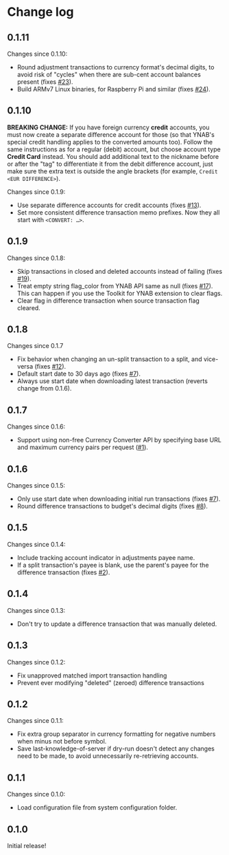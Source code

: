 # Change log


## 0.1.11

Changes since 0.1.10:
- Round adjustment transactions to currency format's decimal digits, to avoid
  risk of "cycles" when there are sub-cent account balances present (fixes
  [#23](https://github.com/borsboom/foreign-currency-accounts-for-ynab/issues/23)).
- Build ARMv7 Linux binaries, for Raspberry Pi and similar (fixes
  [#24](https://github.com/borsboom/foreign-currency-accounts-for-ynab/issues/24)).

## 0.1.10

**BREAKING CHANGE:** If you have foreign currency **credit** accounts, you must
now create a separate difference account for those (so that YNAB's special
credit handling applies to the converted amounts too).  Follow the same
instructions as for a regular (debit) account, but choose account type **Credit
Card** instead.  You should add additional text to the nickname before or after
the "tag" to differentiate it from the debit difference account, just make sure
the extra text is outside the angle brackets (for example, `Credit <EUR
DIFFERENCE>`).

Changes since 0.1.9:
- Use separate difference accounts for credit accounts (fixes
  [#13](https://github.com/borsboom/foreign-currency-accounts-for-ynab/issues/13)).
- Set more consistent difference transaction memo prefixes.  Now they all start
  with `<CONVERT: …>`.


## 0.1.9

Changes since 0.1.8:
- Skip transactions in closed and deleted accounts instead of failing (fixes
  [#19](https://github.com/borsboom/foreign-currency-accounts-for-ynab/issues/19)).
- Treat empty string flag_color from YNAB API same as null (fixes
  [#17](https://github.com/borsboom/foreign-currency-accounts-for-ynab/issues/17)).
  This can happen if you use the Toolkit for YNAB extension to clear flags.
- Clear flag in difference transaction when source transaction flag cleared.


## 0.1.8

Changes since 0.1.7
- Fix behavior when changing an un-split transaction to a split, and vice-versa
  (fixes
  [#12](https://github.com/borsboom/foreign-currency-accounts-for-ynab/issues/12)).
- Default start date to 30 days ago (fixes
  [#7](https://github.com/borsboom/foreign-currency-accounts-for-ynab/issues/7)).
- Always use start date when downloading latest transaction (reverts change
  from 0.1.6).

## 0.1.7

Changes since 0.1.6:
- Support using non-free Currency Converter API by specifying base URL and
  maximum currency pairs per request
  ([#1](https://github.com/borsboom/foreign-currency-accounts-for-ynab/issues/1)).


## 0.1.6

Changes since 0.1.5:
- Only use start date when downloading initial run transactions (fixes
  [#7](https://github.com/borsboom/foreign-currency-accounts-for-ynab/issues/7)).
- Round difference transactions to budget's decimal digits (fixes
  [#8](https://github.com/borsboom/foreign-currency-accounts-for-ynab/issues/8)).


## 0.1.5

Changes since 0.1.4:
- Include tracking account indicator in adjustments payee name.
- If a split transaction's payee is blank, use the parent's payee for the
  difference transaction (fixes
  [#2](https://github.com/borsboom/foreign-currency-accounts-for-ynab/issues/2)).


## 0.1.4

Changes since 0.1.3:
- Don't try to update a difference transaction that was manually deleted.


## 0.1.3

Changes since 0.1.2:
- Fix unapproved matched import transaction handling
- Prevent ever modifying "deleted" (zeroed) difference transactions


## 0.1.2

Changes since 0.1.1:
- Fix extra group separator in currency formatting for negative numbers when
  minus not before symbol.
- Save last-knowledge-of-server if dry-run doesn't detect any changes need to
  be made, to avoid unnecessarily re-retrieving accounts.


## 0.1.1

Changes since 0.1.0:
- Load configuration file from system configuration folder.


## 0.1.0

Initial release!
